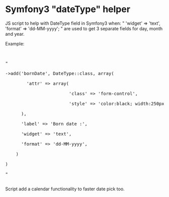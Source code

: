 # Symfony3 "dateType" helper

JS script to help with DateType field in Symfony3 when:
" 'widget' => 'text',   'format' => 'dd-MM-yyyy'; " 
are used to get 3 separate fields for day, month and year.

Example:
<pre>
<br>
"<br>
->add('bornDate', DateType::class, array(<br>
     &#9;'attr' => array(<br>
           &#9;&#9;'class' => 'form-control',<br>
           &#9;&#9;'style' => 'color:black; width:250px; height:40px'<br>
      ),<br>
      'label' => 'Born date :',<br>
      'widget' => 'text',<br>
      'format' => 'dd-MM-yyyy',<br>
    )<br>
)<br>
"<br>
</pre>

Script add a calendar functionality to faster date pick too.
